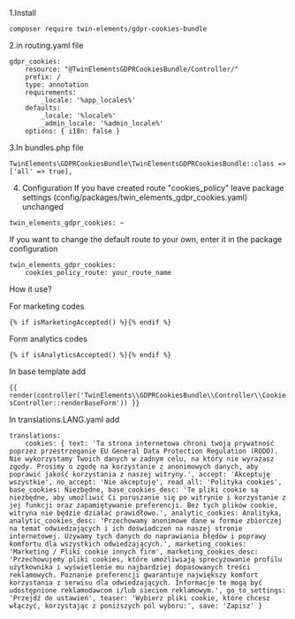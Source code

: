 1.Install

```composer require twin-elements/gdpr-cookies-bundle```

2.in routing.yaml file
```
gdpr_cookies:
    resource: "@TwinElementsGDPRCookiesBundle/Controller/"
    prefix: /
    type: annotation
    requirements:
        _locale: '%app_locales%'
    defaults:
        _locale: '%locale%'
        _admin_locale: '%admin_locale%'
    options: { i18n: false }
```

3.In bundles.php file
```
TwinElements\GDPRCookiesBundle\TwinElementsGDPRCookiesBundle::class => ['all' => true],
```

4. Configuration
If you have created route "cookies_policy" leave package settings (config/packages/twin_elements_gdpr_cookies.yaml) unchanged
```
twin_elements_gdpr_cookies: ~
```
If you want to change the default route to your own, enter it in the package configuration
```
twin_elements_gdpr_cookies:
    cookies_policy_route: your_route_name
```

How it use?

For marketing codes

```{% if isMarketingAccepted() %}{% endif %}```

Form analytics codes

```{% if isAnalyticsAccepted() %}{% endif %}```

In base template add

```{{ render(controller('TwinElements\\GDPRCookiesBundle\\Controller\\CookiesController::renderBaseForm')) }}```

In translations.LANG.yaml add
```
translations:    
    cookies: { text: 'Ta strona internetowa chroni twoją prywatność poprzez przestrzeganie EU General Data Protection Regulation (RODO). Nie wykorzystamy Twoich danych w żadnym celu, na który nie wyrażasz zgody. Prosimy o zgodę na korzystanie z anonimowych danych, aby poprawić jakość korzystania z naszej witryny.', accept: 'Akceptuję wszystkie', no_accept: 'Nie akceptuję', read_all: 'Polityka cookies', base_cookies: Niezbędne, base_cookies_desc: 'Te pliki cookie są niezbędne, aby umożliwić Ci poruszanie się po witrynie i korzystanie z jej funkcji oraz zapamiętywanie preferencji. Bez tych plików cookie, witryna nie będzie działać prawidłowo.', analytic_cookies: Analityka, analytic_cookies_desc: 'Przechowamy anonimowe dane w formie zbiorczej na temat odwiedzających i ich doświadczeń na naszej stronie internetowej. Używamy tych danych do naprawiania błędów i poprawy komfortu dla wszystkich odwiedzających.', marketing_cookies: 'Marketing / Pliki cookie innych firm', marketing_cookies_desc: 'Przechowujemy pliki cookies, które umożliwiają sprecyzowanie profilu użytkownika i wyświetlenie mu najbardziej dopasowanych treści reklamowych. Poznanie preferencji gwarantuje największy komfort korzystania z serwisu dla odwiedzających. Informacje te mogą być udostępnione reklamodawcom i/lub sieciom reklamowym.', go_to_settings: 'Przejdź do ustawień', teaser: 'Wybierz pliki cookie, które chcesz włączyć, korzystając z poniższych pól wyboru:', save: 'Zapisz' }
```
